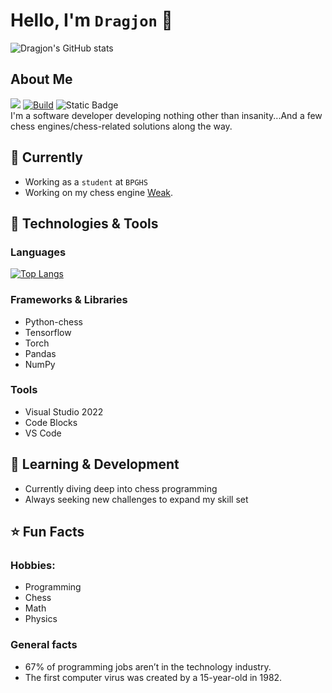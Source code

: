 # Hello, I'm ```Dragjon``` 👋
![Dragjon's GitHub stats](https://github-readme-stats.vercel.app/api?username=Dragjon&show_icons=true&theme=vision-friendly-dark)
## About Me
![](https://komarev.com/ghpvc/?username=Dragjon) [![Build](https://img.shields.io/badge/Build-Passing-brightgreen)](https://github.com/Dragjon) ![Static Badge](https://img.shields.io/badge/Brain-Damaged-red)<br>
I'm a software developer developing nothing other than insanity...And a few chess engines/chess-related solutions along the way. 
## 💼 Currently
- Working as a ```student``` at ```BPGHS```
- Working on my chess engine <a href="https://github.com/Dragjon/weak-chess-engine">Weak</a>.

## 🔧 Technologies & Tools

### **Languages**
[![Top Langs](https://github-readme-stats.vercel.app/api/top-langs/?username=Dragjon&layout=compact&langs_count=8&theme=vision-friendly-dark&size_weight=0.4&count_weight=0.6)](https://github.com/Dragjon/github-readme-stats)

### **Frameworks & Libraries**
- Python-chess
- Tensorflow
- Torch
- Pandas
- NumPy

### **Tools**
- Visual Studio 2022
- Code Blocks
- VS Code

## 🌱 Learning & Development
- Currently diving deep into chess programming
- Always seeking new challenges to expand my skill set

## ⭐ Fun Facts
### **Hobbies**: 
- Programming
- Chess
- Math
- Physics

### **General facts**
- 67% of programming jobs aren’t in the technology industry.
- The first computer virus was created by a 15-year-old in 1982.
